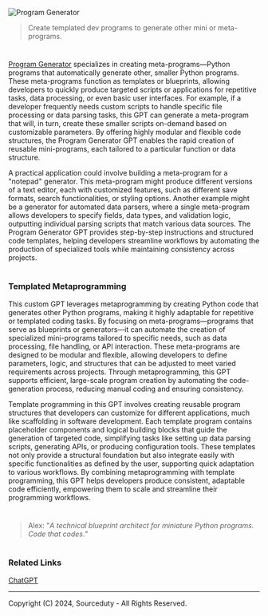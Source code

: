 ![Program Generator](https://github.com/user-attachments/assets/966dd8b3-e7e3-4eb2-8ce6-9251a43dcc12)

> Create templated dev programs to generate other mini or meta-programs.
#

[Program Generator](https://chatgpt.com/g/g-EFrOSQR04-program-generator) specializes in creating meta-programs—Python programs that automatically generate other, smaller Python programs. These meta-programs function as templates or blueprints, allowing developers to quickly produce targeted scripts or applications for repetitive tasks, data processing, or even basic user interfaces. For example, if a developer frequently needs custom scripts to handle specific file processing or data parsing tasks, this GPT can generate a meta-program that will, in turn, create these smaller scripts on-demand based on customizable parameters. By offering highly modular and flexible code structures, the Program Generator GPT enables the rapid creation of reusable mini-programs, each tailored to a particular function or data structure.

A practical application could involve building a meta-program for a "notepad" generator. This meta-program might produce different versions of a text editor, each with customized features, such as different save formats, search functionalities, or styling options. Another example might be a generator for automated data parsers, where a single meta-program allows developers to specify fields, data types, and validation logic, outputting individual parsing scripts that match various data sources. The Program Generator GPT provides step-by-step instructions and structured code templates, helping developers streamline workflows by automating the production of specialized tools while maintaining consistency across projects.

#
### Templated Metaprogramming

This custom GPT leverages metaprogramming by creating Python code that generates other Python programs, making it highly adaptable for repetitive or templated coding tasks. By focusing on meta-programs—programs that serve as blueprints or generators—it can automate the creation of specialized mini-programs tailored to specific needs, such as data processing, file handling, or API interaction. These meta-programs are designed to be modular and flexible, allowing developers to define parameters, logic, and structures that can be adjusted to meet varied requirements across projects. Through metaprogramming, this GPT supports efficient, large-scale program creation by automating the code-generation process, reducing manual coding and ensuring consistency.

Template programming in this GPT involves creating reusable program structures that developers can customize for different applications, much like scaffolding in software development. Each template program contains placeholder components and logical building blocks that guide the generation of targeted code, simplifying tasks like setting up data parsing scripts, generating APIs, or producing configuration tools. These templates not only provide a structural foundation but also integrate easily with specific functionalities as defined by the user, supporting quick adaptation to various workflows. By combining metaprogramming with template programming, this GPT helps developers produce consistent, adaptable code efficiently, empowering them to scale and streamline their programming workflows.

#

> Alex: "*A technical blueprint architect for miniature Python programs. Code that codes.*"

#
### Related Links

[ChatGPT](https://github.com/sourceduty/ChatGPT)

***
Copyright (C) 2024, Sourceduty - All Rights Reserved.
